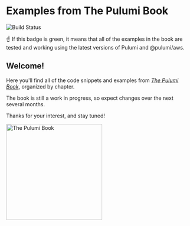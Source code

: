 # Examples from The Pulumi Book

![Build Status](https://github.com/thepulumibook/examples/actions/workflows/test.yml/badge.svg?branch=main)

:point_up: If this badge is green, it means that all of the examples in the book are tested and working using the latest versions of Pulumi and @pulumi/aws.

## Welcome!

Here you'll find all of the code snippets and examples from [_The Pulumi Book_](https://thepulumibook.com), organized by chapter.

The book is still a work in progress, so expect changes over the next several months.

Thanks for your interest, and stay tuned!

<a href="https://thepulumibook.com">
    <img width="260" alt="The Pulumi Book" src="https://user-images.githubusercontent.com/274700/124629560-6a6c1300-de36-11eb-94dc-f2a7b98b5f98.png">
</a>
